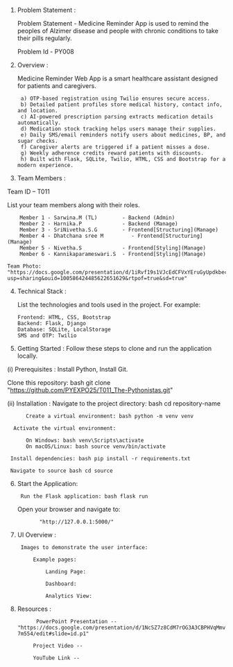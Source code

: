 
1. Problem Statement : 

    Problem Statement - Medicine Reminder App is used to remind the peoples of Alzimer disease and people with chronic conditions to take their pills regularly.

    Problem Id        - PY008

2. Overview :

   Medicine Reminder Web App is a smart healthcare assistant designed for patients and caregivers.

        a) OTP-based registration using Twilio ensures secure access.
        b) Detailed patient profiles store medical history, contact info, and location.
        c) AI-powered prescription parsing extracts medication details automatically.
        d) Medication stock tracking helps users manage their supplies.
        e) Daily SMS/email reminders notify users about medicines, BP, and sugar checks.
        f) Caregiver alerts are triggered if a patient misses a dose.
        g) Weekly adherence credits reward patients with discounts.
        h) Built with Flask, SQLite, Twilio, HTML, CSS and Bootstrap for a modern experience.
   
3. Team Members :
  
  Team ID – T011

   List your team members along with their roles.

        Member 1 - Sarwina.M (TL)        - Backend (Admin)
        Member 2 - Harnika.P             - Backend (Manage)
        Member 3 - SriNivetha.S.G        - Frontend[Structuring](Manage)
        Member 4 - Dhatchana sree M         - Frontend[Structuring](Manage)
        Member 5 - Nivetha.S             - Frontend[Styling](Manage)
        Member 6 - Kannikaparameswari.S  - Frontend[Styling](Manage)

    Team Photo: "https://docs.google.com/presentation/d/1iRvf19s1VJcEdCFVxYEruGyUpdkbecFI/edit?usp=sharing&ouid=100586424485622651629&rtpof=true&sd=true"
    
4. Technical Stack :

    List the technologies and tools used in the project. For example:

       Frontend: HTML, CSS, Bootstrap
       Backend: Flask, Django
       Database: SQLite, LocalStorage
       SMS and OTP: Twilio

5. Getting Started :
      Follow these steps to clone and run the application locally.
      
  (i) Prerequisites : 
       Install Python,
       Install Git.
   
   Clone this repository: bash git clone "https://github.com/PYEXPO25/T011_The-Pythonistas.git"

 (ii) Installation :
      Navigate to the project directory: bash cd repository-name

          Create a virtual environment: bash python -m venv venv

      Activate the virtual environment:

          On Windows: bash venv\Scripts\activate
          On macOS/Linux: bash source venv/bin/activate

     Install dependencies: bash pip install -r requirements.txt
   
     Navigate to source bash cd source

6. Start the Application:
   
        Run the Flask application: bash flask run

    Open your browser and navigate to:

              "http://127.0.0.1:5000/"

7. UI Overview :
      
        Images to demonstrate the user interface:

            Example pages:

                Landing Page: 

                Dashboard: 

                Analytics View:

8. Resources :
         
             PowerPoint Presentation -- "https://docs.google.com/presentation/d/1NcSZ7z8CdM7rOG3A3CBPHVqMmvT1l90f_agmp-7m554/edit#slide=id.p1"

            Project Video --

            YouTube Link --



